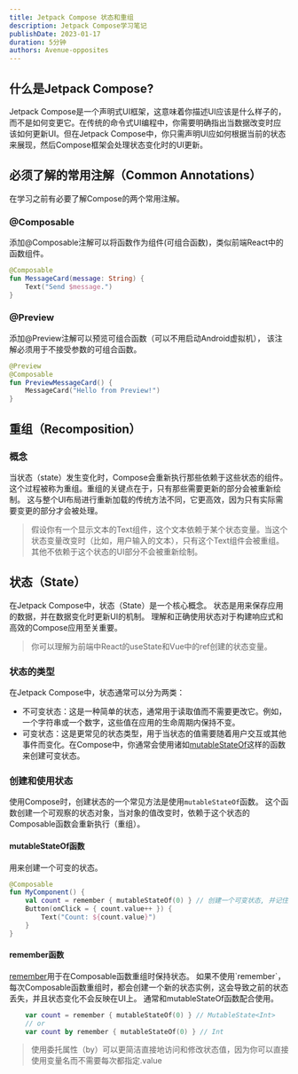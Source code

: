 ```yaml
---
title: Jetpack Compose 状态和重组
description: Jetpack Compose学习笔记
publishDate: 2023-01-17
duration: 5分钟
authors: Avenue-opposites
---
```


## 什么是Jetpack Compose?

Jetpack Compose是一个声明式UI框架，这意味着你描述UI应该是什么样子的，而不是如何变更它。在传统的命令式UI编程中，你需要明确指出当数据改变时应该如何更新UI。但在Jetpack Compose中，你只需声明UI应如何根据当前的状态来展现，然后Compose框架会处理状态变化时的UI更新。

## 必须了解的常用注解（Common Annotations）

在学习之前有必要了解Compose的两个常用注解。

### @Composable

添加@Composable注解可以将函数作为组件(可组合函数)，类似前端React中的函数组件。

```kotlin
@Composable
fun MessageCard(message: String) {
    Text("Send $message.")
}
```

### @Preview

添加@Preview注解可以预览可组合函数（可以不用启动Android虚拟机），
该注解必须用于不接受参数的可组合函数。

```kotlin
@Preview
@Composable
fun PreviewMessageCard() {
    MessageCard("Hello from Preview!")
}
```

## 重组（Recomposition）

### 概念

当状态（state）发生变化时，Compose会重新执行那些依赖于这些状态的组件。
这个过程被称为重组。重组的关键点在于，只有那些需要更新的部分会被重新绘制。
这与整个UI布局进行重新加载的传统方法不同，它更高效，因为只有实际需要变更的部分才会被处理。

> 假设你有一个显示文本的Text组件，这个文本依赖于某个状态变量。当这个状态变量改变时（比如，用户输入的文本），只有这个Text组件会被重组。其他不依赖于这个状态的UI部分不会被重新绘制。

## 状态（State）

在Jetpack Compose中，状态（State）是一个核心概念。
状态是用来保存应用的数据，并在数据变化时更新UI的机制。
理解和正确使用状态对于构建响应式和高效的Compose应用至关重要。

> 你可以理解为前端中React的useState和Vue中的ref创建的状态变量。

### 状态的类型
在Jetpack Compose中，状态通常可以分为两类：

- 不可变状态：这是一种简单的状态，通常用于读取值而不需要更改它。例如，一个字符串或一个数字，这些值在应用的生命周期内保持不变。
- 可变状态：这是更常见的状态类型，用于当状态的值需要随着用户交互或其他事件而变化。在Compose中，你通常会使用诸如[mutableStateOf](https://developer.android.com/reference/kotlin/androidx/compose/runtime/package-summary?hl=zh-cn#mutableStateOf(kotlin.Any,androidx.compose.runtime.SnapshotMutationPolicy))这样的函数来创建可变状态。

### 创建和使用状态

使用Compose时，创建状态的一个常见方法是使用`mutableStateOf`函数。
这个函数创建一个可观察的状态对象，当对象的值改变时，依赖于这个状态的Composable函数会重新执行（重组）。

#### mutableStateOf函数

用来创建一个可变的状态。

```kotlin
@Composable
fun MyComponent() {
    val count = remember { mutableStateOf(0) } // 创建一个可变状态, 并记住它 // [!code focus]
    Button(onClick = { count.value++ }) {
        Text("Count: ${count.value}")
    }
}
```

#### remember函数

[remember](https://developer.android.com/reference/kotlin/androidx/compose/runtime/package-summary?hl=zh-cn#remember(kotlin.Function0))用于在Composable函数重组时保持状态。
如果不使用`remember`，每次Composable函数重组时，都会创建一个新的状态实例，这会导致之前的状态丢失，并且状态变化不会反映在UI上。
通常和mutableStateOf函数配合使用。

```kotlin
    var count = remember { mutableStateOf(0) } // MutableState<Int>
    // or
    var count by remember { mutableStateOf(0) } // Int
```

> 使用委托属性（by）可以更简洁直接地访问和修改状态值，因为你可以直接使用变量名而不需要每次都指定.value
